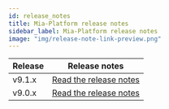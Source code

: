 ```yaml
---
id: release_notes
title: Mia-Platform release notes
sidebar_label: Mia-Platform release notes
image: "img/release-note-link-preview.png"
---
```

| Release | Release notes                       |
| ------- |-------------------------------------|
| v9.1.x    | [Read the release notes](RN_v9-1/v9.1.0) |
| v9.0.x    | [Read the release notes](RN_v9-0/v9.0.1) |

<br/>
